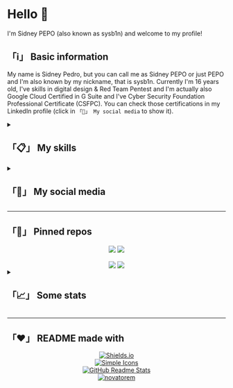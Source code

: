 # Hello 👋️
I'm Sidney PEPO (also known as sysb1n) and welcome to my profile!

## 「ℹ️」 Basic information
My name is Sidney Pedro, but you can call me as Sidney PEPO or just PEPO and I'm also known by my nickname, that is sysb1n. Currently I'm 16 years old, I've skills in digital design & Red Team Pentest and I'm actually also Google Cloud Certified in G Suite and I've Cyber Security Foundation Professional Certificate (CSFPC). You can check those certifications in my LinkedIn profile (click in `「👤️」 My social media` to show it).

<details>
	<summary><h2>「📋️」 My skills</h2></summary>
	<h3>Illustration/Image edition</h3>
		<center>
			<img alt="Illustator" src="https://img.shields.io/badge/Adobe-Illustrator-FF9A00?style=for-the-badge&logo=Adobe%20Illustrator">&nbsp;
			<img alt="Photoshop" src="https://img.shields.io/badge/Adobe-Photoshop-31A8FF?style=for-the-badge&logo=Adobe%20Photoshop">&nbsp;
		</center>
	<h3>GFX + VFX</h3>
		<center>
			<img alt="After Effects" src="https://img.shields.io/badge/Adobe-After%20Effects-9999FF?style=for-the-badge&logo=Adobe%20After%20Effects">&nbsp;
			<img alt="Cinema 4D" src="https://img.shields.io/badge/Maxon-Cinema%204D-011A6A?style=for-the-badge&logo=Cinema%204D">&nbsp;
			<img alt="Premiere Pro" src="https://img.shields.io/badge/Adobe-Premiere%20Pro-9999FF?style=for-the-badge&logo=Adobe%20Premiere%20Pro">&nbsp;
		</center>
	<h3>Operating Systems</h3>
		<center>
			<img alt="Android" src="https://img.shields.io/badge/Google-Android-3DDC84?style=for-the-badge&logo=Android">&nbsp;
			<img alt="CentOS" src="https://img.shields.io/badge/Project%20CentOS-CentOS-262577?style=for-the-badge&logo=CentOS">&nbsp;
			<img alt="Debian" src="https://img.shields.io/badge/Project%20Debian-Debian-A81D33?style=for-the-badge&logo=Debian">&nbsp;
			<img alt="Kali Linux" src="https://img.shields.io/badge/Offensive%20Security-Kali%20Linux-557C94?style=for-the-badge&logo=Kali%20Linux">&nbsp;
			<img alt="Linux" src="https://img.shields.io/badge/GNU-Linux-FCC624?style=for-the-badge&logo=Linux">&nbsp;
			<img alt="Windows" src="https://img.shields.io/badge/Microsoft-Windows-0078D6?style=for-the-badge&logo=Windows">&nbsp;
		</center>
	<h3>Coding</h3>
		<center>
			<!--<img alt="Assembly" src="https://img.shields.io/badge/Language-Assembly%20x86_64-654FF0?style=for-the-badge&logo=Assembly">&nbsp;-->
			<img alt="C" src="https://img.shields.io/badge/Language-C-A8B9CC?style=for-the-badge&logo=C">&nbsp;
			<img alt="CSS" src="https://img.shields.io/badge/Language-CSS-1572B6?style=for-the-badge&logo=CSS3">&nbsp;
			<!--<img alt="C++" src="https://img.shields.io/badge/Language-C%2B%2B-00599C?style=for-the-badge&logo=C%2B%2B">&nbsp;-->
			<img alt="Git" src="https://img.shields.io/badge/Technology-Git-F05032?style=for-the-badge&logo=Git">&nbsp;
			<img alt="HTML" src="https://img.shields.io/badge/Language-HTML-E34F26?style=for-the-badge&logo=HTML5">&nbsp;
			<img alt="JavaScript" src="https://img.shields.io/badge/Language-JavaScript-F7DF1E?style=for-the-badge&logo=JavaScript">&nbsp;
			<img alt="Python" src="https://img.shields.io/badge/Language-Python-3776AB?style=for-the-badge&logo=Python">&nbsp;
			<!--<img alt="Ruby" src="https://img.shields.io/badge/Language-Ruby-CC342D?style=for-the-badge&logo=Ruby">&nbsp;-->
			<img alt="Shell Script" src="https://img.shields.io/badge/Language-Shell%20Script-4EAA25?style=for-the-badge&logo=GNU%20Bash">&nbsp;
			<img alt="TypeScript" src="https://img.shields.io/badge/Language-TypeScript-3178C6?style=for-the-badge&logo=TypeScript">&nbsp;
		</center>
	<h3>Hacking</h3>
		<li>📜 Crypto/Stego</li>
		<li>🔬 Forensic</li>
		<li>📟 Hardware/Electronic</li>
		<li>🔏 Lockpicking</li>
		<li>📶 Networking</li>
		<li>🔎 OSINT</li>
		<li>🧭 Web Hacking</li>
</details>

<details>
	<summary><h2>「👤️」 My social media</h2></summary>
	
[![GitHub](https://img.shields.io/badge/GitHub-Follow%20me-181717?style=social&logo=GitHub)](https://github.com/sidneypepo)  
[![GitLab](https://img.shields.io/badge/GitLab-Follow%20me-FCA121?style=social&logo=GitLab)](https://gitlab.com/sidneypepo)  
[![LinkedIn](https://img.shields.io/badge/LinkedIn-Follow%20me-0077B5?style=social&logo=LinkedIn)](https://linkedin.com/in/sidneypepo)  
[![YouTube](https://img.shields.io/badge/YouTube-Subscribe-FF0000?style=social&logo=YouTube)](https://youtube.com/c/ddicas)  
[![TryHackMe](https://img.shields.io/badge/TryHackMe-sysb1n-212C42?style=social&logo=TryHackMe)](https://tryhackme.com/p/sysb1n)  
[![Hack The Box](https://img.shields.io/badge/Hack%20The%20Box-Respect%20me-9FEF00?style=social&logo=Hack%20The%20Box)](https://app.hackthebox.eu/profile/311266)  
[![Steam](https://img.shields.io/badge/Steam-Follow%20me-000000?style=social&logo=Steam)](https://steamcommunity.com/id/sidneypepo/)  
![Email](https://img.shields.io/badge/Email-sidneypepo%40pm.me-8B89CC?style=social&logo=ProtonMail)  
![Discord](https://img.shields.io/badge/Discord-PEPO%230555-7289DA?style=social&logo=Discord)  
![Telegram](https://img.shields.io/badge/Telegram-%40sidneypepo-26A5E4?style=social&logo=Telegram)  
</details>

---

## 「📍️」 Pinned repos</h2></summary>
<center>
	<div>
		<a href="https://github.com/anuraghazra/github-readme-stats">
			<img align="center" src="https://github-readme-stats.vercel.app/api/pin/?username=sidneypepo&repo=waitwhatcrypt&bg_color=23252ed9&text_color=ffffff&title_color=ec0101" /></a>
		<a href="https://github.com/anuraghazra/convoychat">
			<img align="center" src="https://github-readme-stats.vercel.app/api/pin/?username=sidneypepo&repo=kalischemes4termux&bg_color=23252ed9&text_color=ffffff&title_color=ec0101" /></a>
	</div>
	</br>
	<div>
		<a href="https://github.com/anuraghazra/github-readme-stats">
			<img align="center" src="https://github-readme-stats.vercel.app/api/pin/?username=sidneypepo&repo=cysecpython2&bg_color=23252ed9&text_color=ffffff&title_color=ec0101" /></a>
		<a href="https://github.com/anuraghazra/convoychat">
			<img align="center" src="https://github-readme-stats.vercel.app/api/pin/?username=sidneypepo&repo=cysecpython&bg_color=23252ed9&text_color=ffffff&title_color=ec0101" /></a>
	</div>
</center>


<details>
	<summary><h2>「📈️」 Some stats</h2></summary>
<center>

[![Sidney PEPO's GitHub stats](https://github-readme-stats.vercel.app/api?username=sidneypepo&bg_color=23252ed9&text_color=ffffff&title_color=ec0101&show_icons=true&icon_color=277fff&custom_title=Sidney%20PEPO's%20GitHub%20Stats&card_width=400)](https://github.com/sidneypepo)
[![Top Langs](https://github-readme-stats.vercel.app/api/top-langs/?username=sidneypepo&bg_color=23252ed9&text_color=ffffff&title_color=47d4b9&layout=compact&card_width=400)](https://github.com/sidneypepo)

### I'm listening now  
[![Spotify](https://novatorem-git-master.sidneypepo.vercel.app/api/spotify.py)](https://open.spotify.com/user/pepo-play)
</center>
</details>

---

## 「❤️」 README made with
<center>
	<a href="https://shields.io"><img alt="Shields.io" src="https://img.shields.io/badge/Badges-Shields.io-000000?style=for-the-badge&logo=Shields.io"></a>
	</br>
	<a href="https://simpleicons.org"><img alt="Simple Icons" src="https://img.shields.io/badge/Icons-Simple%20Icons-111111?style=for-the-badge&logo=Simple%20Icons"></a>
	</br>
	<a href="https://github.com/anuraghazra/github-readme-stats"><img alt="GitHub Readme Stats" src="https://img.shields.io/badge/Stats-GitHub%20Readme%20Stats-5899f1?style=for-the-badge"></a>
	</br>
	<a href="https://github.com/novatorem/novatorem"><img alt="novatorem" src="https://img.shields.io/badge/Spotify-novatorem-1ED760?style=for-the-badge&logo=Spotify"></a>
	</br>
</center>
